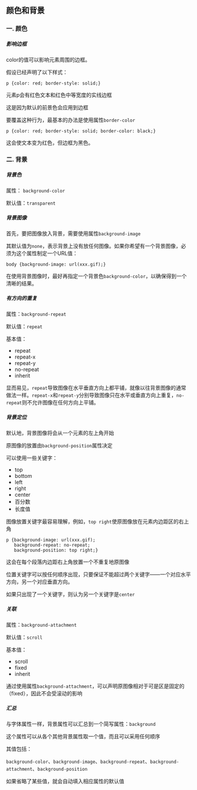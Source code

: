 ## 颜色和背景
###

### 一. 颜色

##### 影响边框

color的值可以影响元素周围的边框。

假设已经声明了以下样式：

	p {color: red; border-style: solid;}

元素p会有红色文本和红色中等宽度的实线边框

这是因为默认的前景色会应用到边框

要覆盖这种行为，最基本的办法是使用属性`border-color`

	p {color: red; border-style: solid; border-color: black;}

这会使文本变为红色，但边框为黑色。


### 二. 背景

##### 背景色

属性： `background-color`
 
默认值：`transparent`

##### 背景图像

首先，要把图像放入背景，需要使用属性`background-image`

其默认值为`none`，表示背景上没有放任何图像。如果你希望有一个背景图像，必须为这个属性制定一个URL值：

	body {background-image: url(xxx.gif);}

在使用背景图像时，最好再指定一个背景色`background-color`，以确保得到一个清晰的结果。

##### 有方向的重复

属性：`background-repeat`

默认值：`repeat`

基本值：

* repeat
* repeat-x
* repeat-y
* no-repeat
* inherit

显而易见，`repeat`导致图像在水平垂直方向上都平铺，就像以往背景图像的通常做法一样。`repeat-x`和`repeat-y`分别导致图像只在水平或垂直方向上重复，`no-repeat`则不允许图像在任何方向上平铺。

##### 背景定位

默认地，背景图像将会从一个元素的左上角开始

原图像的放置由`background-position`属性决定

可以使用一些关键字：

* top
* bottom
* left
* right
* center
* 百分数
* 长度值

图像放置关键字最容易理解，例如，`top right`使原图像放在元素内边距区的右上角

	p {background-image: url(xxx.gif);
	   background-repeat: no-repeat;
	   background-position: top right;}

这会在每个段落内边距右上角放置一个不重复地原图像

位置关键字可以按任何顺序出现，只要保证不能超过两个关键字——一个对应水平方向，另一个对应垂直方向。

如果只出现了一个关键字，则认为另一个关键字是`center`

##### 关联

属性：`background-attachment`

默认值：`scroll`

基本值：

* scroll
* fixed
* inherit


通过使用属性`background-attachment`，可以声明原图像相对于可是区是固定的（fixed），因此不会受滚动的影响

##### 汇总

与字体属性一样，背景属性可以汇总到一个简写属性：`background`

这个属性可以从各个其他背景属性取一个值，而且可以采用任何顺序

其值包括：

`background-color`、`background-image`、`background-repeat`、`background-attachment`、`background-position`

如果省略了某些值，就会自动填入相应属性的默认值